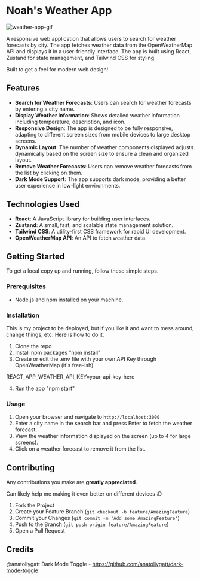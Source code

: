 # Noah's Weather App

![weather-app-gif](https://github.com/user-attachments/assets/52ad7f9c-3bad-4249-beb4-68e964fd04a0)

A responsive web application that allows users to search for weather forecasts by city. The app fetches weather data from the OpenWeatherMap API and displays it in a user-friendly interface. The app is built using React, Zustand for state management, and Tailwind CSS for styling.

Built to get a feel for modern web design!

## Features

- **Search for Weather Forecasts**: Users can search for weather forecasts by entering a city name.
- **Display Weather Information**: Shows detailed weather information including temperature, description, and icon.
- **Responsive Design**: The app is designed to be fully responsive, adapting to different screen sizes from mobile devices to large desktop screens.
- **Dynamic Layout**: The number of weather components displayed adjusts dynamically based on the screen size to ensure a clean and organized layout.
- **Remove Weather Forecasts**: Users can remove weather forecasts from the list by clicking on them.
- **Dark Mode Support**: The app supports dark mode, providing a better user experience in low-light environments.

## Technologies Used

- **React**: A JavaScript library for building user interfaces.
- **Zustand**: A small, fast, and scalable state management solution.
- **Tailwind CSS**: A utility-first CSS framework for rapid UI development.
- **OpenWeatherMap API**: An API to fetch weather data.

## Getting Started

To get a local copy up and running, follow these simple steps.

### Prerequisites

- Node.js and npm installed on your machine.

### Installation

This is my project to be deployed, but if you like it and want to mess around, change things, etc. Here is how to do it.

1. Clone the repo
2. Install npm packages "npm install"
3. Create or edit the .env file with your own API Key through OpenWeatherMap (it's free-ish)

REACT_APP_WEATHER_API_KEY=your-api-key-here

4. Run the app "npm start"

### Usage
1. Open your browser and navigate to `http://localhost:3000`
2. Enter a city name in the search bar and press Enter to fetch the weather forecast.
3. View the weather information displayed on the screen (up to 4 for large screens).
4. Click on a weather forecast to remove it from the list.

## Contributing

Any contributions you make are **greatly appreciated**.

Can likely help me making it even better on different devices :D

1. Fork the Project
2. Create your Feature Branch (`git checkout -b feature/AmazingFeature`)
3. Commit your Changes (`git commit -m 'Add some AmazingFeature'`)
4. Push to the Branch (`git push origin feature/AmazingFeature`)
5. Open a Pull Request

## Credits

@anatoliygatt Dark Mode Toggle - https://github.com/anatoliygatt/dark-mode-toggle